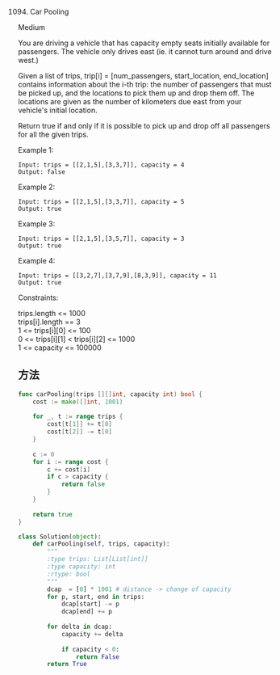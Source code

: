 1094. Car Pooling


Medium


You are driving a vehicle that has capacity empty seats initially available for passengers.  The vehicle only drives east (ie. it cannot turn around and drive west.)

Given a list of trips, trip[i] = [num_passengers, start_location, end_location] contains information about the i-th trip: the number of passengers that must be picked up, and the locations to pick them up and drop them off.  The locations are given as the number of kilometers due east from your vehicle's initial location.

Return true if and only if it is possible to pick up and drop off all passengers for all the given trips. 

 

Example 1:

```
Input: trips = [[2,1,5],[3,3,7]], capacity = 4
Output: false
```

Example 2:

```
Input: trips = [[2,1,5],[3,3,7]], capacity = 5
Output: true
```

Example 3:

```
Input: trips = [[2,1,5],[3,5,7]], capacity = 3
Output: true
```

Example 4:

```
Input: trips = [[3,2,7],[3,7,9],[8,3,9]], capacity = 11
Output: true
```
 

Constraints:

trips.length <= 1000  
trips[i].length == 3  
1 <= trips[i][0] <= 100  
0 <= trips[i][1] < trips[i][2] <= 1000  
1 <= capacity <= 100000

## 方法

```go
func carPooling(trips [][]int, capacity int) bool {
    cost := make([]int, 1001)
    
    for _, t := range trips {
        cost[t[1]] += t[0]
        cost[t[2]] -= t[0]
    }
    
    c := 0
    for i := range cost {
        c += cost[i]
        if c > capacity {
            return false
        }
    }
    
    return true
}
```



```python
class Solution(object):
    def carPooling(self, trips, capacity):
        """
        :type trips: List[List[int]]
        :type capacity: int
        :rtype: bool
        """
        dcap  = [0] * 1001 # distance -> change of capacity
        for p, start, end in trips:
            dcap[start] -= p
            dcap[end] += p
        
        for delta in dcap:
            capacity += delta
            
            if capacity < 0:
                return False
        return True
```